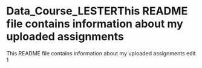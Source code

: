 # Data_Course_LESTERThis README file contains information about my uploaded assignments
This README file contains information about my uploaded assignments
edit 1
